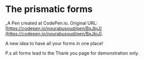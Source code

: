 # The prismatic forms 
 _A Pen created at CodePen.io. Original URL: [https://codepen.io/nourabusoud/pen/BxJbjJ](https://codepen.io/nourabusoud/pen/BxJbjJ).

 A new idea to have all your forms in one place!

P.s all forms lead to the Thank you page for demonstration only.